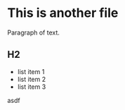 # This is another file

Paragraph of text.

## H2

- list item 1
- list item 2
- list item 3


asdf
